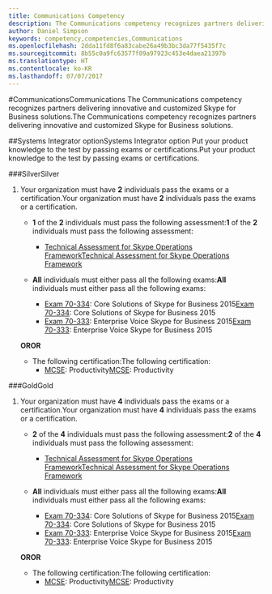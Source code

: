 ```yaml
---
title: Communications Competency
description: The Communications competency recognizes partners delivering innovative and customized Skype for Business solutions.
author: Daniel Simpson
keywords: competency,competencies,Communications
ms.openlocfilehash: 2dda11fd8f6a83cabe26a49b3bc3da77f5435f7c
ms.sourcegitcommit: 8b55c0a9fc63577f09a97923c453e4daea21397b
ms.translationtype: HT
ms.contentlocale: ko-KR
ms.lasthandoff: 07/07/2017
---
```

#<a name="communications"></a><span data-ttu-id="1e0aa-104">Communications</span><span class="sxs-lookup"><span data-stu-id="1e0aa-104">Communications</span></span>
<span data-ttu-id="1e0aa-105">The Communications competency recognizes partners delivering innovative and customized Skype for Business solutions.</span><span class="sxs-lookup"><span data-stu-id="1e0aa-105">The Communications competency recognizes partners delivering innovative and customized Skype for Business solutions.</span></span>

##<a name="systems-integrator-option"></a><span data-ttu-id="1e0aa-106">Systems Integrator option</span><span class="sxs-lookup"><span data-stu-id="1e0aa-106">Systems Integrator option</span></span>
<span data-ttu-id="1e0aa-107">Put your product knowledge to the test by passing exams or certifications.</span><span class="sxs-lookup"><span data-stu-id="1e0aa-107">Put your product knowledge to the test by passing exams or certifications.</span></span>
  
###<a name="silver"></a><span data-ttu-id="1e0aa-108">Silver</span><span class="sxs-lookup"><span data-stu-id="1e0aa-108">Silver</span></span>

1. <span data-ttu-id="1e0aa-109">Your organization must have **2** individuals pass the exams or a certification.</span><span class="sxs-lookup"><span data-stu-id="1e0aa-109">Your organization must have **2** individuals pass the exams or a certification.</span></span>

    - <span data-ttu-id="1e0aa-110">**1** of the **2** individuals must pass the following assessment:</span><span class="sxs-lookup"><span data-stu-id="1e0aa-110">**1** of the **2** individuals must pass the following assessment:</span></span>
        - [<span data-ttu-id="1e0aa-111">Technical Assessment for Skype Operations Framework</span><span class="sxs-lookup"><span data-stu-id="1e0aa-111">Technical Assessment for Skype Operations Framework</span></span>](https://partneruniversity.microsoft.com/?whr=uri:MicrosoftAccount&courseId=16802&scoId=g6fMfp80C_5406265419)

    - <span data-ttu-id="1e0aa-112">**All** individuals must either pass all the following exams:</span><span class="sxs-lookup"><span data-stu-id="1e0aa-112">**All** individuals must either pass all the following exams:</span></span>
        - <span data-ttu-id="1e0aa-113">[Exam 70-334](https://www.microsoft.com/en-us/learning/exam-70-334.aspx): Core Solutions of Skype for Business 2015</span><span class="sxs-lookup"><span data-stu-id="1e0aa-113">[Exam 70-334](https://www.microsoft.com/en-us/learning/exam-70-334.aspx): Core Solutions of Skype for Business 2015</span></span>
        - <span data-ttu-id="1e0aa-114">[Exam 70-333](https://www.microsoft.com/en-us/learning/exam-70-333.aspx): Enterprise Voice Skype for Business 2015</span><span class="sxs-lookup"><span data-stu-id="1e0aa-114">[Exam 70-333](https://www.microsoft.com/en-us/learning/exam-70-333.aspx): Enterprise Voice Skype for Business 2015</span></span>

    **<span data-ttu-id="1e0aa-115">OR</span><span class="sxs-lookup"><span data-stu-id="1e0aa-115">OR</span></span>**

    - <span data-ttu-id="1e0aa-116">The following certification:</span><span class="sxs-lookup"><span data-stu-id="1e0aa-116">The following certification:</span></span>
        - <span data-ttu-id="1e0aa-117">[MCSE](https://www.microsoft.com/en-us/learning/mcse-productivity-certification.aspx): Productivity</span><span class="sxs-lookup"><span data-stu-id="1e0aa-117">[MCSE](https://www.microsoft.com/en-us/learning/mcse-productivity-certification.aspx): Productivity</span></span>

###<a name="gold"></a><span data-ttu-id="1e0aa-118">Gold</span><span class="sxs-lookup"><span data-stu-id="1e0aa-118">Gold</span></span>

1. <span data-ttu-id="1e0aa-119">Your organization must have **4** individuals pass the exams or a certification.</span><span class="sxs-lookup"><span data-stu-id="1e0aa-119">Your organization must have **4** individuals pass the exams or a certification.</span></span>

    - <span data-ttu-id="1e0aa-120">**2** of the **4** individuals must pass the following assessment:</span><span class="sxs-lookup"><span data-stu-id="1e0aa-120">**2** of the **4** individuals must pass the following assessment:</span></span>
        - [<span data-ttu-id="1e0aa-121">Technical Assessment for Skype Operations Framework</span><span class="sxs-lookup"><span data-stu-id="1e0aa-121">Technical Assessment for Skype Operations Framework</span></span>](https://partneruniversity.microsoft.com/?whr=uri:MicrosoftAccount&courseId=16802&scoId=g6fMfp80C_5406265419)

    - <span data-ttu-id="1e0aa-122">**All** individuals must either pass all the following exams:</span><span class="sxs-lookup"><span data-stu-id="1e0aa-122">**All** individuals must either pass all the following exams:</span></span>
        - <span data-ttu-id="1e0aa-123">[Exam 70-334](https://www.microsoft.com/en-us/learning/exam-70-334.aspx): Core Solutions of Skype for Business 2015</span><span class="sxs-lookup"><span data-stu-id="1e0aa-123">[Exam 70-334](https://www.microsoft.com/en-us/learning/exam-70-334.aspx): Core Solutions of Skype for Business 2015</span></span>
        - <span data-ttu-id="1e0aa-124">[Exam 70-333](https://www.microsoft.com/en-us/learning/exam-70-333.aspx): Enterprise Voice Skype for Business 2015</span><span class="sxs-lookup"><span data-stu-id="1e0aa-124">[Exam 70-333](https://www.microsoft.com/en-us/learning/exam-70-333.aspx): Enterprise Voice Skype for Business 2015</span></span>

    **<span data-ttu-id="1e0aa-125">OR</span><span class="sxs-lookup"><span data-stu-id="1e0aa-125">OR</span></span>**

    - <span data-ttu-id="1e0aa-126">The following certification:</span><span class="sxs-lookup"><span data-stu-id="1e0aa-126">The following certification:</span></span>
        - <span data-ttu-id="1e0aa-127">[MCSE](https://www.microsoft.com/en-us/learning/mcse-productivity-certification.aspx): Productivity</span><span class="sxs-lookup"><span data-stu-id="1e0aa-127">[MCSE](https://www.microsoft.com/en-us/learning/mcse-productivity-certification.aspx): Productivity</span></span>



